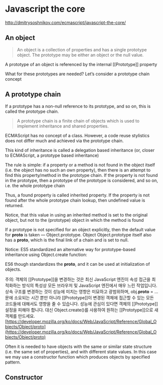 # Javascript the core 
http://dmitrysoshnikov.com/ecmascript/javascript-the-core/

## An object

> An object is a collection of properties and has a single prototype object. 
The prototype may be either an object or the null value.

A prototype of an object is referenced by the internal [[Prototype]] property

What for these prototypes are needed? Let’s consider a prototype chain concept

## A prototype chain

If a prototype has a non-null reference to its prototype, and so on, this is called the prototype chain.

> A prototype chain is a finite chain of objects which is used to implement inheritance and shared properties.

ECMAScript has no concept of a class. 
However, a code reuse stylistics does not differ much and achieved via the prototype chain. 

This kind of inheritance is called a delegation based inheritance 
(or, closer to ECMAScript, a prototype based inheritance)

The rule is simple: if a property or a method is not found in the object itself (i.e. the object has no such an own property), then there is an attempt to find this property/method in the prototype chain. 
If the property is not found in the prototype, then a prototype of the prototype is considered, and so on, i.e. the whole prototype chain

Thus, a found property is called inherited property. If the property is not found after the whole prototype chain lookup, then undefined value is returned.

Notice, that this value in using an inherited method is set to the original object, but not to the (prototype) object in which the method is found

If a prototype is not specified for an object explicitly, then the default value for __proto__ is taken — Object.prototype. Object Object.prototype itself also has a __proto__, which is the final link of a chain and is set to null.

Notice: ES5 standardized an alternative way for prototype-based inheritance using Object.create function:

ES6 though standardizes the __proto__, and it can be used at initialization of objects.

주의: 객체의 [[Prototype]]을 변경하는 것은 최신 JavaScript 엔진이 속성 접근을 최적화하는 방식의 특성상 모든 브라우저 및 JavaScript 엔진에서 매우 느린 작업입니다. 상속 구조를 변경하는 것이 성능에 미치는 영향은 미묘하고 광범위하며, obj.__proto__ = ... 문에 소요되는 시간 뿐만 아니라 [[Prototype]]이 변경된 객체에 접근할 수 있는 모든 코드들에 대해서도 영향을 줄 수 있습니다. 성능에 관심이 있다면 객체의 [[Prototype]] 설정을 피해야 합니다. 대신 Object.create()를 사용하여 원하는 [[Prototype]]으로 새 객체를 만드세요.
[https://developer.mozilla.org/ko/docs/Web/JavaScript/Reference/Global_Objects/Object/proto](https://developer.mozilla.org/ko/docs/Web/JavaScript/Reference/Global_Objects/Object/proto)

Often it is needed to have objects with the same or similar state structure (i.e. the same set of properties), and with different state values. In this case we may use a constructor function which produces objects by specified pattern.

## Constructor

